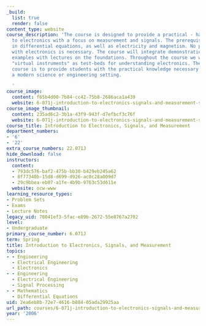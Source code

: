 ```yaml
---
_build:
  list: true
  render: false
content_type: website
course_description: 'The course is designed to provide a practical - hands on - introduction
  to electronics with a focus on measurement and signals. The prerequisites are courses
  in differential equations, as well as electricity and magnetism. No prior experience
  with electronics is necessary. The course will integrate demonstrations and laboratory
  examples with lectures on the foundations. Throughout the course we will use modern
  "virtual instruments" as test-beds for understanding electronics. The aim of the
  course is to provide students with the practical knowledge necessary to work in
  a modern science or engineering setting.

  '
course_image:
  content: f65b4d00-7b84-cc42-75b8-2686aca1a439
  website: 6-071j-introduction-to-electronics-signals-and-measurement-spring-2006
course_image_thumbnail:
  content: 235ad6c2-3b1a-43f9-943f-d7efbcf3c76f
  website: 6-071j-introduction-to-electronics-signals-and-measurement-spring-2006
course_title: Introduction to Electronics, Signals, and Measurement
department_numbers:
- '6'
- '22'
extra_course_numbers: 22.071J
hide_download: false
instructors:
  content:
  - 793dc576-baf2-475b-bb30-b429eb245a62
  - 8f77340b-15d8-d699-d926-ac0c28a009d7
  - 29c9bbea-eb07-a1fe-4b9b-9763c53d611e
  website: ocw-www
learning_resource_types:
- Problem Sets
- Exams
- Lecture Notes
legacy_uid: 78041ef3-5fac-e89b-2672-55e8767a2702
level:
- Undergraduate
primary_course_number: 6.071J
term: Spring
title: Introduction to Electronics, Signals, and Measurement
topics:
- - Engineering
  - Electrical Engineering
  - Electronics
- - Engineering
  - Electrical Engineering
  - Signal Processing
- - Mathematics
  - Differential Equations
uid: 2ea6eb8b-72e7-4616-b884-05ada29925aa
url_path: courses/6-071j-introduction-to-electronics-signals-and-measurement-spring-2006
year: '2006'
---
```

